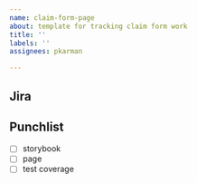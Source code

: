 ```yaml
---
name: claim-form-page
about: template for tracking claim form work
title: ''
labels: ''
assignees: pkarman

---
```


## Jira

## Punchlist

- [ ] storybook
- [ ] page
- [ ] test coverage

